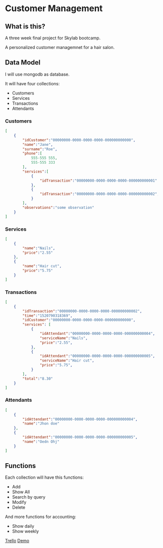 # Customer Management

## What is this?  
A three week final project for Skylab bootcamp.

A personalized customer managemnet for a hair salon.

## Data Model
I will use mongodb as database.

It will have four collections:
* Customers
* Services
* Transactions
* Attendants

### Customers
``` json
[
    {
        "idCustomer":"00000000-0000-0000-0000-000000000000",
        "name":"Jane",
        "surname":"Roe",
        "phone":[
            555-555 555,
            555-555 333
        ],
        "services":[
            {
                "idTransaction":"00000000-0000-0000-0000-000000000001"
            },
            {
                "idTransaction":"00000000-0000-0000-0000-000000000002",
            }
        ],
        "observations":"some observation"
    }
]
```
### Services
``` json
[
    {
        "name":"Nails",
        "price":"2.55"
    },
    {
        "name":"Hair cut",
        "price":"5.75"
    }
]
```
### Transactions
``` json
[
    {
        "idTransaction":"00000000-0000-0000-0000-000000000002",
        "time":"1520790318369",
        "idCustomer":"00000000-0000-0000-0000-000000000000",
        "services": [
            {
                "idAttendant":"00000000-0000-0000-0000-000000000004",
                "serviceName":"Nails",
                "price":"2.55",
            },
            {
                "idAttendant":"00000000-0000-0000-0000-000000000005",
                "serviceName":"Hair cut",
                "price":"5.75",
            }
        ],
        "total":"8.30"
    }
]
```
### Attendants
``` json
[
    {
        "idAttendant":"00000000-0000-0000-0000-000000000004",
        "name":"Jhon doe"
    },
    {
        "idAttendant":"00000000-0000-0000-0000-000000000005",
        "name":"Oedn Ohj"
    }
]
```

## Functions

Each collection will have this functions:

* Add
* Show All
* Search by query
* Modify
* Delete

And more functions for accounting:

* Show daily
* Show weekly

[Trello](https://trello.com/b/Pexusfgm/customermanagement)
[Demo](http://eahob-cm.surge.sh)
